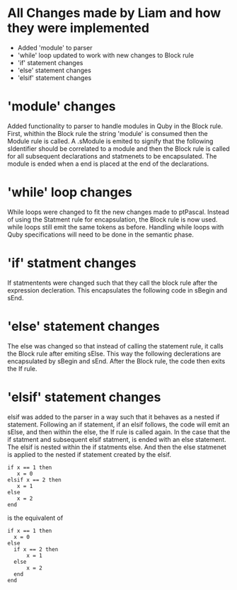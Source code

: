 # All Changes made by Liam and how they were implemented

-  Added 'module' to parser
- 'while' loop updated to work with new changes to Block rule
- 'if' statement changes
- 'else' statement changes
- 'elsif' statement changes

# 'module' changes

Added functionality to parser to handle modules in Quby in the Block rule. First, whithin the Block rule the string 'module' is 
consumed then the Module rule is called. A .sModule is emited to signify that the following sIdentifier should be correlated to a module and then the Block rule is called for all subsequent declarations and statmenets to be encapsulated. The module is ended
when a end is placed at the end of the declarations. 

# 'while' loop changes

While loops were changed to fit the new changes made to ptPascal. Instead of using the Statment rule for encapsulation, the Block rule
is now used. while loops still emit the same tokens as before. Handling while loops with Quby specifications will need to be done in the semantic phase. 

# 'if' statment changes 

If statmentents were changed such that they call the block rule after the expression decleration. This encapsulates the following
code in sBegin and sEnd. 

# 'else' statement changes

The else was changed so that instead of calling the statement rule, it calls the Block rule after emiting sElse.
This way the following declerations are encapsulated by sBegin and sEnd. After the Block rule, the code then exits the 
If rule. 

# 'elsif' statement changes

elsif was added to the parser in a way such that it behaves as a nested if statement. Following an if statement, if an elsif
follows, the code will emit an sElse, and then within the else, the If rule is called again. In the case that the if statment and subsequent elsif statment, is ended with an else statement. The elsif is nested within the if statments else. And then the else statmenet is applied to the nested if statement created by the elsif. 
 ```
if x == 1 then
    x = 0
elsif x == 2 then
    x = 1
else 
    x = 2
end
 ```
 is the equivalent of 
  ```
if x == 1 then
    x = 0
else
    if x == 2 then
        x = 1
    else 
        x = 2
    end
end
 ```